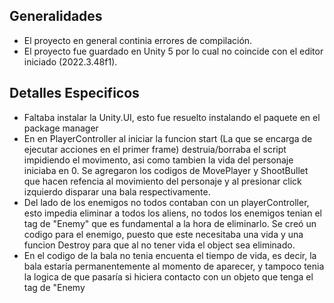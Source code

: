 ## Generalidades
- El proyecto en general continia errores de compilación.
- El proyecto fue guardado en Unity 5 por lo cual no coincide con el editor iniciado (2022.3.48f1).
## Detalles Especificos
- Faltaba instalar la Unity.UI, esto fue resuelto instalando el paquete en el package manager
- En en PlayerController al iniciar la funcion start (La que se encarga de ejecutar acciones en el primer frame)  destruia/borraba el script impidiendo el movimento, asi como tambien la vida del personaje iniciaba en 0.  Se agregaron los codigos de MovePlayer y ShootBullet que hacen refencia al movimiento del personaje y al presionar click izquierdo disparar una bala respectivamente.
- Del lado de los enemigos no todos contaban con un playerController, esto impedia eliminar a todos los aliens, no todos los enemigos tenian el tag de "Enemy" que es fundamental a la hora de eliminarlo. Se creó un codigo para el enemigo, puesto que este necesitaba una vida y una funcion Destroy para que al no tener vida el object sea eliminado.
- En el codigo de la bala no tenia encuenta el tiempo de vida, es decir, la bala estaría permanentemente al momento de aparecer, y tampoco tenia la logica de que pasaría si hiciera contacto con un objeto que tenga el tag de "Enemy

